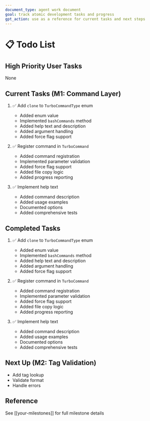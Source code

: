 ```yaml
---
document_type: agent work document
goal: track atomic development tasks and progress
gpt_action: use as a reference for current tasks and next steps
---
```


# 📋 Todo List

## High Priority User Tasks
None

## Current Tasks (M1: Command Layer)
1. ✅ Add `clone` to `TurboCommandType` enum
   - Added enum value
   - Implemented `bashCommands` method
   - Added help text and description
   - Added argument handling
   - Added force flag support

2. ✅ Register command in `TurboCommand`
   - Added command registration
   - Implemented parameter validation
   - Added force flag support
   - Added file copy logic
   - Added progress reporting

3. ✅ Implement help text
   - Added command description
   - Added usage examples
   - Documented options
   - Added comprehensive tests

## Completed Tasks
1. ✅ Add `clone` to `TurboCommandType` enum
   - Added enum value
   - Implemented `bashCommands` method
   - Added help text and description
   - Added argument handling
   - Added force flag support

2. ✅ Register command in `TurboCommand`
   - Added command registration
   - Implemented parameter validation
   - Added force flag support
   - Added file copy logic
   - Added progress reporting

3. ✅ Implement help text
   - Added command description
   - Added usage examples
   - Documented options
   - Added comprehensive tests

## Next Up (M2: Tag Validation)
- Add tag lookup
- Validate format
- Handle errors

## Reference
See [[your-milestones]] for full milestone details